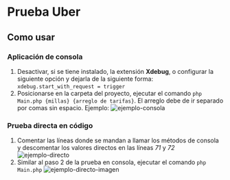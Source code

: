 ﻿# Prueba Uber

 ## Como usar
### Aplicación de consola
1. Desactivar, si se tiene instalado, la extensión **Xdebug**, o configurar la siguiente opción y dejarla de la siguiente forma: `xdebug.start_with_request = trigger`
2. Posicionarse en la carpeta del proyecto, ejecutar el comando `php Main.php {millas} {arreglo de tarifas}`.  El arreglo debe de ir separado por comas sin espacio. Ejemplo:
![ejemplo-consola](https://i.ibb.co/c3tNSpX/Screenshot-select-area-20220120234108.png)
### Prueba directa en código
1. Comentar las líneas donde se mandan a llamar los métodos de consola y descomentar los valores directos en las líneas *71* y *72*
![ejemplo-directo](https://i.ibb.co/52Qs2sX/Screenshot-select-area-20220120234420.png)
2. Similar al paso 2 de la prueba en consola, ejecutar el comando `php Main.php`
![ejemplo-directo-imagen](https://i.ibb.co/tXL6Ljd/Screenshot-select-area-20220120234941.png)
